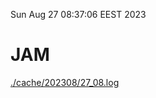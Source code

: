 Sun Aug 27 08:37:06 EEST 2023
# JAM
<a href='./cache/202308/27_08.log'>./cache/202308/27_08.log</a>
